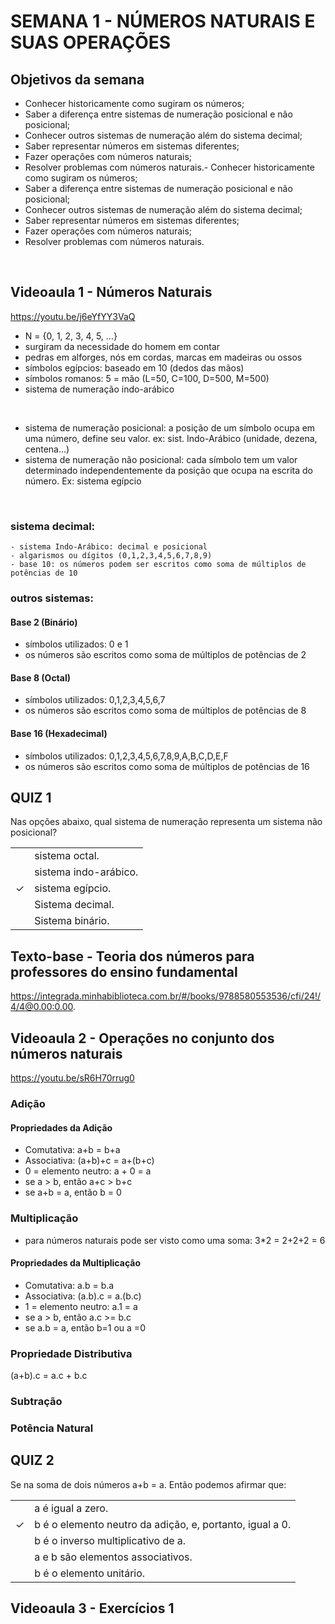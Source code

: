 # SEMANA 1 - NÚMEROS NATURAIS E SUAS OPERAÇÕES

## Objetivos da semana
- Conhecer historicamente como sugiram os números;
- Saber a diferença entre sistemas de numeração posicional e não posicional;
- Conhecer outros sistemas de numeração além do sistema decimal;
- Saber representar números em sistemas diferentes;
- Fazer operações com números naturais;
- Resolver problemas com números naturais.- Conhecer historicamente como sugiram os números;
- Saber a diferença entre sistemas de numeração posicional e não posicional;
- Conhecer outros sistemas de numeração além do sistema decimal;
- Saber representar números em sistemas diferentes;
- Fazer operações com números naturais;
- Resolver problemas com números naturais.
<br>


## Videoaula 1 - Números Naturais
https://youtu.be/j6eYfYY3VaQ

- N = {0, 1, 2, 3, 4, 5, ...}
- surgiram da necessidade do homem em contar
- pedras em alforges, nós em cordas, marcas em madeiras ou ossos
- símbolos egípcios: baseado em 10 (dedos das mãos)
- símbolos romanos: 5 = mão (L=50, C=100, D=500, M=500)
- sistema de numeração indo-arábico
<br>

- sistema de numeração posicional: a posição de um símbolo ocupa em uma número, define seu valor. ex: sist. Indo-Arábico (unidade, dezena, centena...)
- sistema de numeração não posicional: cada símbolo tem um valor determinado independentemente da posição que ocupa na escrita do número. Ex: sistema egípcio
<br>

### sistema decimal: 
    - sistema Indo-Arábico: decimal e posicional
    - algarismos ou dígitos (0,1,2,3,4,5,6,7,8,9)
    - base 10: os números podem ser escritos como soma de múltiplos de potências de 10

### outros sistemas:
#### Base 2 (Binário)
- símbolos utilizados: 0 e 1
- os números são escritos como soma de múltiplos de potências de 2
#### Base 8 (Octal)
- símbolos utilizados: 0,1,2,3,4,5,6,7
- os números são escritos como soma de múltiplos de potências de 8
#### Base 16 (Hexadecimal)
- símbolos utilizados: 0,1,2,3,4,5,6,7,8,9,A,B,C,D,E,F
- os números são escritos como soma de múltiplos de potências de 16

## QUIZ 1
Nas opções abaixo, qual sistema de numeração representa um sistema não posicional?

|  |  |
|:---:|:---|
|  | sistema octal. |
|  | sistema indo-arábico. |
| &check; | sistema egípcio. |
|  | Sistema decimal. |
|  | Sistema binário. |


## Texto-base - Teoria dos números para professores do ensino fundamental
https://integrada.minhabiblioteca.com.br/#/books/9788580553536/cfi/24!/4/4@0.00:0.00.


## Videoaula 2 - Operações no conjunto dos números naturais
https://youtu.be/sR6H70rrug0

### Adição
#### Propriedades da Adição
- Comutativa: a+b = b+a
- Associativa: (a+b)+c = a+(b+c)
- 0 = elemento neutro: a + 0 = a
- se a > b, então a+c > b+c
- se a+b = a, então b = 0 

### Multiplicação
- para números naturais pode ser visto como uma soma: 3*2 = 2+2+2 = 6
#### Propriedades da Multiplicação
- Comutativa: a.b = b.a
- Associativa: (a.b).c = a.(b.c)
- 1 = elemento neutro: a.1 = a
- se a > b, então a.c >= b.c
- se a.b = a, então b=1 ou a =0


### Propriedade Distributiva
(a+b).c = a.c + b.c


### Subtração

### Potência Natural

## QUIZ 2
Se na soma de dois números a+b = a. Então podemos afirmar que: 

|  |  |
|:---:|:---|
|  | a é igual a zero. 
| &check; | b é o elemento neutro da adição, e, portanto, igual a 0. |
|  | b é o inverso multiplicativo de a. |
|  | a e b são elementos associativos. |
|  | b é o elemento unitário. |


## Videoaula 3 - Exercícios 1
